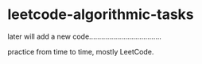 # leetcode-algorithmic-tasks

later will add a new code....................................

practice from time to time,
mostly LeetCode.


